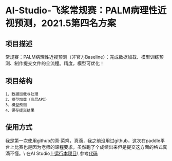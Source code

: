 # AI-Studio-飞桨常规赛：PALM病理性近视预测，2021.5第四名方案

## 项目描述
常规赛：PALM病理性近视预测（非官方Baseline）：完成数据加载、模型训练预测、制作提交文件的全流程。精度，模型可优化！

## 项目结构
```
1、数据加载与处理
2、模型加载（高层API）
3、模型预测
4、保存提交结果
```
## 使用方式
我是第一次使用github的真·菜鸡，真滴，我之前没用过github，这次在paddle平台上比赛也是因为老师的课程要求，虽然跑了个成绩出来但是提交这方面的格式真滴不懂。\\
在AI Studio上[运行本项目](https://aistudio.baidu.com/aistudio/usercenter)\\
参考[代码](https://aistudio.baidu.com/aistudio/projectdetail/1888166)
